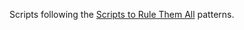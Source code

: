 Scripts following the [Scripts to Rule Them All](https://github.com/github/scripts-to-rule-them-all) patterns.
